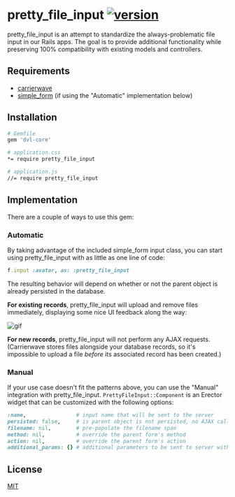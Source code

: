 pretty_file_input [![version]](http://rubygems.org/gems/pretty_file_input)
=======

pretty_file_input is an attempt to standardize the always-problematic file input in our Rails apps. The goal is to provide additional functionality while preserving 100% compatibility with existing models and controllers.

## Requirements

- [carrierwave](https://github.com/carrierwaveuploader/carrierwave)
- [simple_form](https://github.com/plataformatec/simple_form) (if using the "Automatic" implementation below)

## Installation

```sh
# Gemfile
gem 'dvl-core'

# application.css
*= require pretty_file_input

# application.js
//= require pretty_file_input
```

## Implementation

There are a couple of ways to use this gem:

### Automatic

By taking advantage of the included simple_form input class, you can start using pretty_file_input with as little as one line of code:

```rb
f.input :avatar, as: :pretty_file_input
```

The resulting behavior will depend on whether or not the parent object is already persisted in the database.

**For existing records**, pretty_file_input will upload and remove files immediately, displaying some nice UI feedback along the way:

![gif](https://s3.amazonaws.com/quickcast/3785/60141/quickcast.gif)

**For new records**, pretty_file_input will not perform any AJAX requests. (Carrierwave stores files alongside your database records, so it's impossible to upload a file _before_ its associated record has been created.)

### Manual

If your use case doesn't fit the patterns above, you can use the "Manual" integration with pretty_file_input. `PrettyFileInput::Component` is an Erector widget that can be customized with the following options:

```rb
:name,                # input name that will be sent to the server
persisted: false,     # is parent object is not persisted, no AJAX calls will be made
filename: nil,        # pre-populate the filename span
method: nil,          # override the parent form's method
action: nil,          # override the parent form's action
additional_params: {} # additional parameters to be sent to server with each request
```

## License

[MIT](http://dobtco.mit-license.org/)

[version]: https://img.shields.io/gem/v/pretty_file_input.svg
